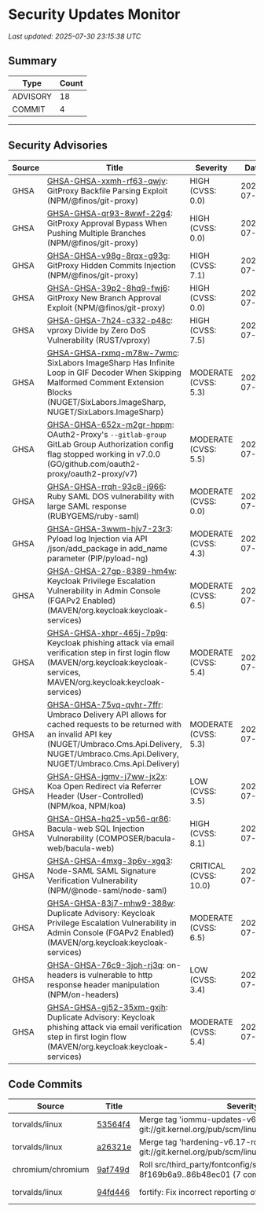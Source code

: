 # Security Updates Monitor

*Last updated: 2025-07-30 23:15:38 UTC*

## Summary
| Type | Count |
|------|-------|
| ADVISORY | 18 |
| COMMIT | 4 |

---

## Security Advisories

| Source | Title | Severity | Date |
|--------|-------|----------|------|
| GHSA | [GHSA-GHSA-xxmh-rf63-qwjv](https://github.com/advisories/GHSA-xxmh-rf63-qwjv): GitProxy Backfile Parsing Exploit (NPM/@finos/git-proxy) | HIGH (CVSS: 0.0) | 2025-07-30 |
| GHSA | [GHSA-GHSA-qr93-8wwf-22g4](https://github.com/advisories/GHSA-qr93-8wwf-22g4): GitProxy Approval Bypass When Pushing Multiple Branches (NPM/@finos/git-proxy) | HIGH (CVSS: 0.0) | 2025-07-30 |
| GHSA | [GHSA-GHSA-v98g-8rqx-g93g](https://github.com/advisories/GHSA-v98g-8rqx-g93g): GitProxy Hidden Commits Injection (NPM/@finos/git-proxy) | HIGH (CVSS: 7.1) | 2025-07-30 |
| GHSA | [GHSA-GHSA-39p2-8hq9-fwj6](https://github.com/advisories/GHSA-39p2-8hq9-fwj6): GitProxy New Branch Approval Exploit (NPM/@finos/git-proxy) | HIGH (CVSS: 0.0) | 2025-07-30 |
| GHSA | [GHSA-GHSA-7h24-c332-p48c](https://github.com/advisories/GHSA-7h24-c332-p48c): vproxy Divide by Zero DoS Vulnerability (RUST/vproxy) | HIGH (CVSS: 7.5) | 2025-07-30 |
| GHSA | [GHSA-GHSA-rxmq-m78w-7wmc](https://github.com/advisories/GHSA-rxmq-m78w-7wmc): SixLabors ImageSharp Has Infinite Loop in GIF Decoder When Skipping Malformed Comment Extension Blocks (NUGET/SixLabors.ImageSharp, NUGET/SixLabors.ImageSharp) | MODERATE (CVSS: 5.3) | 2025-07-30 |
| GHSA | [GHSA-GHSA-652x-m2gr-hppm](https://github.com/advisories/GHSA-652x-m2gr-hppm): OAuth2-Proxy's `--gitlab-group` GitLab Group Authorization config flag stopped working in v7.0.0 (GO/github.com/oauth2-proxy/oauth2-proxy/v7) | MODERATE (CVSS: 5.5) | 2025-07-30 |
| GHSA | [GHSA-GHSA-rrqh-93c8-j966](https://github.com/advisories/GHSA-rrqh-93c8-j966): Ruby SAML DOS vulnerability with large SAML response (RUBYGEMS/ruby-saml) | MODERATE (CVSS: 0.0) | 2025-07-30 |
| GHSA | [GHSA-GHSA-3wwm-hjv7-23r3](https://github.com/advisories/GHSA-3wwm-hjv7-23r3): Pyload log Injection via API /json/add_package in add_name parameter (PIP/pyload-ng) | MODERATE (CVSS: 4.3) | 2025-07-30 |
| GHSA | [GHSA-GHSA-27gp-8389-hm4w](https://github.com/advisories/GHSA-27gp-8389-hm4w): Keycloak Privilege Escalation Vulnerability in Admin Console (FGAPv2 Enabled) (MAVEN/org.keycloak:keycloak-services) | MODERATE (CVSS: 6.5) | 2025-07-30 |
| GHSA | [GHSA-GHSA-xhpr-465j-7p9q](https://github.com/advisories/GHSA-xhpr-465j-7p9q): Keycloak phishing attack via email verification step in first login flow (MAVEN/org.keycloak:keycloak-services, MAVEN/org.keycloak:keycloak-services) | MODERATE (CVSS: 5.4) | 2025-07-30 |
| GHSA | [GHSA-GHSA-75vq-qvhr-7ffr](https://github.com/advisories/GHSA-75vq-qvhr-7ffr): Umbraco Delivery API allows for cached requests to be returned with an invalid API key (NUGET/Umbraco.Cms.Api.Delivery, NUGET/Umbraco.Cms.Api.Delivery, NUGET/Umbraco.Cms.Api.Delivery) | MODERATE (CVSS: 5.3) | 2025-07-29 |
| GHSA | [GHSA-GHSA-jgmv-j7ww-jx2x](https://github.com/advisories/GHSA-jgmv-j7ww-jx2x): Koa Open Redirect via Referrer Header (User-Controlled) (NPM/koa, NPM/koa) | LOW (CVSS: 3.5) | 2025-07-29 |
| GHSA | [GHSA-GHSA-hq25-vp56-qr86](https://github.com/advisories/GHSA-hq25-vp56-qr86): Bacula-web SQL Injection Vulnerability (COMPOSER/bacula-web/bacula-web) | HIGH (CVSS: 8.1) | 2025-07-29 |
| GHSA | [GHSA-GHSA-4mxg-3p6v-xgq3](https://github.com/advisories/GHSA-4mxg-3p6v-xgq3): Node-SAML SAML Signature Verification Vulnerability (NPM/@node-saml/node-saml) | CRITICAL (CVSS: 10.0) | 2025-07-28 |
| GHSA | [GHSA-GHSA-83j7-mhw9-388w](https://github.com/advisories/GHSA-83j7-mhw9-388w): Duplicate Advisory: Keycloak Privilege Escalation Vulnerability in Admin Console (FGAPv2 Enabled) (MAVEN/org.keycloak:keycloak-services) | MODERATE (CVSS: 6.5) | 2025-07-18 |
| GHSA | [GHSA-GHSA-76c9-3jph-rj3q](https://github.com/advisories/GHSA-76c9-3jph-rj3q): on-headers is vulnerable to http response header manipulation (NPM/on-headers) | LOW (CVSS: 3.4) | 2025-07-17 |
| GHSA | [GHSA-GHSA-gj52-35xm-gxjh](https://github.com/advisories/GHSA-gj52-35xm-gxjh): Duplicate Advisory: Keycloak phishing attack via email verification step in first login flow (MAVEN/org.keycloak:keycloak-services) | MODERATE (CVSS: 5.4) | 2025-07-10 |

## Code Commits

| Source | Title | Severity | Date |
|--------|-------|----------|------|
| torvalds/linux | [53564f4](https://github.com/torvalds/linux/commit/53564f400572b1b8d9ee5bafb9c226eb1d38600a) | Merge tag 'iommu-updates-v6.17' of git://git.kernel.org/pub/scm/linux/kernel/git/iommu/linux | 2025-07-30 |
| torvalds/linux | [a26321e](https://github.com/torvalds/linux/commit/a26321ee4c935a63c29ed6518f27e38826b36e68) | Merge tag 'hardening-v6.17-rc1-fix1' of git://git.kernel.org/pub/scm/linux/kernel/git/kees/linux | 2025-07-30 |
| chromium/chromium | [9af749d](https://github.com/chromium/chromium/commit/9af749d9dfb0f4a5aaa0463bcad126973e3d5363) | Roll src/third_party/fontconfig/src/ 8f169b6a9..86b48ec01 (7 commits) | 2025-07-30 |
| torvalds/linux | [94fd446](https://github.com/torvalds/linux/commit/94fd44648dae2a5b6149a41faa0b07928c3e1963) | fortify: Fix incorrect reporting of read buffer size | 2025-07-29 |

